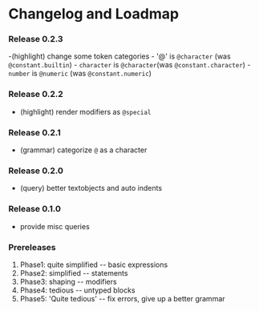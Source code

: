 # Changelog and Loadmap

### Release 0.2.3

-(highlight) change some token categories
    - '@' is `@character` (was `@constant.builtin`)
    - `character` is `@character`(was `@constant.character`)
    - `number` is `@numeric` (was `@constant.numeric`)

### Release 0.2.2

- (highlight) render modifiers as `@special`

### Release 0.2.1
- (grammar) categorize `@` as a character

### Release 0.2.0

- (query) better textobjects and auto indents

### Release 0.1.0

- provide misc queries

### Prereleases

1. Phase1: quite simplified -- basic expressions
2. Phase2: simplified -- statements
3. Phase3: shaping -- modifiers
4. Phase4: tedious -- untyped blocks
5. Phase5: 'Quite tedious' -- fix errors, give up a better grammar

